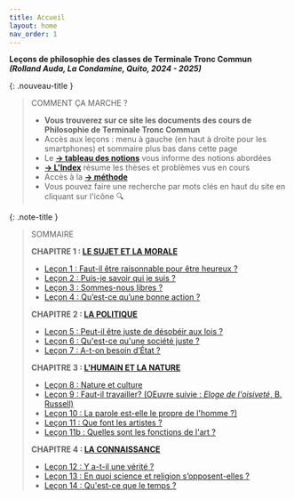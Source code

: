 ```yaml
---
title: Accueil
layout: home
nav_order: 1
---
```


**Leçons de philosophie des classes de Terminale Tronc Commun**   
***(Rolland Auda, La Condamine, Quito, 2024 - 2025)***  

{: .nouveau-title }
> COMMENT ÇA MARCHE ?
>
> - **Vous trouverez sur ce site les documents des cours de Philosophie de Terminale Tronc Commun**
> - Accès aux leçons : menu à gauche (en haut à droite pour les smartphones) et sommaire plus bas dans cette page
> - Le [**→ tableau des notions**](/docs/Présentation/L0-2-tableau.html) vous informe des notions abordées
> - [**→ L'Index**](/docs/Présentation/L0-3-notions.html) résume les thèses et problèmes vus en cours
> - Accès à la [**→ méthode**](/docs/methode/methode.html)
> - Vous pouvez faire une recherche par mots clés en haut du site en cliquant sur l'icône 🔍

{: .note-title }
> SOMMAIRE
>
>  **CHAPITRE 1 : [LE SUJET ET LA MORALE](/docs/C1/C1-0.html)**
> - [Leçon 1 : Faut-il être raisonnable pour être heureux ? ](/docs/L1/L1-0.html)
> - [Leçon 2 : Puis-je savoir qui je suis ?](/docs/L2/L2-0-0.html)
> - [Leçon 3 : Sommes-nous libres ?](/docs/L3/L3-0-0.html)
> - [Leçon 4 : Qu’est-ce qu’une bonne action ?](/docs/L4/L4-0-0.html)
>
> **CHAPITRE 2 : [LA POLITIQUE](/docs/C2/C2-0.html)**
> - [Leçon 5 : Peut-il être juste de désobéir aux lois ?](/docs/L5/L5-0-0.html)
> - [Leçon 6 : Qu'est-ce qu'une société juste ?](/docs/L6/L6-0-0.html)
> - [Leçon 7 : A-t-on besoin d’État ?](/docs/L7/L7-0-0.html)  
>
> **CHAPITRE 3 : [L'HUMAIN ET LA NATURE](/docs/C3/C3-0.html)**
> - [Leçon 8 : Nature et culture](/docs/L8/L8-0-0.html)
> - [Leçon 9 : Faut-il travailler? (OEuvre suivie : *Eloge de l'oisiveté*, B. Russell)](/docs/L9/L9-0-0.html)
> - [Leçon 10 : La parole est-elle le propre de l'homme ?)](/docs/L10/L10-0-0.html)
> - [Leçon 11 : Que font les artistes ?](/docs/L11/L11-0-0.html) 
> - [Leçon 11b : Quelles sont les fonctions de l'art ?](/docs/L11b/L11b-0-0.html) 
>
> **CHAPITRE 4 : [LA CONNAISSANCE](/docs/C4/C4-0.html)**
> - [Leçon 12 : Y a-t-il une vérité ?](/docs/L12/L12-0-0.html)
> - [Leçon 13 : En quoi science et religion s’opposent-elles ?](/docs/L13/L13-0-0.html)
> - [Leçon 14 : Qu'est-ce que le temps ?](/docs/L14/L14-0-0.html)
